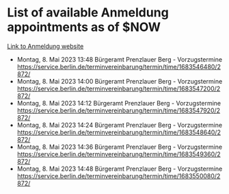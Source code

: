 # List of available Anmeldung appointments as of $NOW
[Link to Anmeldung website](https://service.berlin.de/terminvereinbarung/termin/tag.php?termin=1&anliegen[]=120686&dienstleisterlist=122210,122217,327316,122219,327312,122227,327314,122231,327346,122243,327348,122254,122252,329742,122260,329745,122262,329748,122271,327278,122273,327274,122277,327276,330436,122280,327294,122282,327290,122284,327292,122291,327270,122285,327266,122286,327264,122296,327268,150230,329760,122297,327286,122294,327284,122312,329763,122314,329775,122304,327330,122311,327334,122309,327332,317869,122281,327352,122279,329772,122283,122276,327324,122274,327326,122267,329766,122246,327318,122251,327320,122257,327322,122208,327298,122226,327300&herkunft=http%3A%2F%2Fservice.berlin.de%2Fdienstleistung%2F120686%2F)
- Montag, 8. Mai 2023 13:48 Bürgeramt Prenzlauer Berg - Vorzugstermine https://service.berlin.de/terminvereinbarung/termin/time/1683546480/2872/
- Montag, 8. Mai 2023 14:00 Bürgeramt Prenzlauer Berg - Vorzugstermine https://service.berlin.de/terminvereinbarung/termin/time/1683547200/2872/
- Montag, 8. Mai 2023 14:12 Bürgeramt Prenzlauer Berg - Vorzugstermine https://service.berlin.de/terminvereinbarung/termin/time/1683547920/2872/
- Montag, 8. Mai 2023 14:24 Bürgeramt Prenzlauer Berg - Vorzugstermine https://service.berlin.de/terminvereinbarung/termin/time/1683548640/2872/
- Montag, 8. Mai 2023 14:36 Bürgeramt Prenzlauer Berg - Vorzugstermine https://service.berlin.de/terminvereinbarung/termin/time/1683549360/2872/
- Montag, 8. Mai 2023 14:48 Bürgeramt Prenzlauer Berg - Vorzugstermine https://service.berlin.de/terminvereinbarung/termin/time/1683550080/2872/
